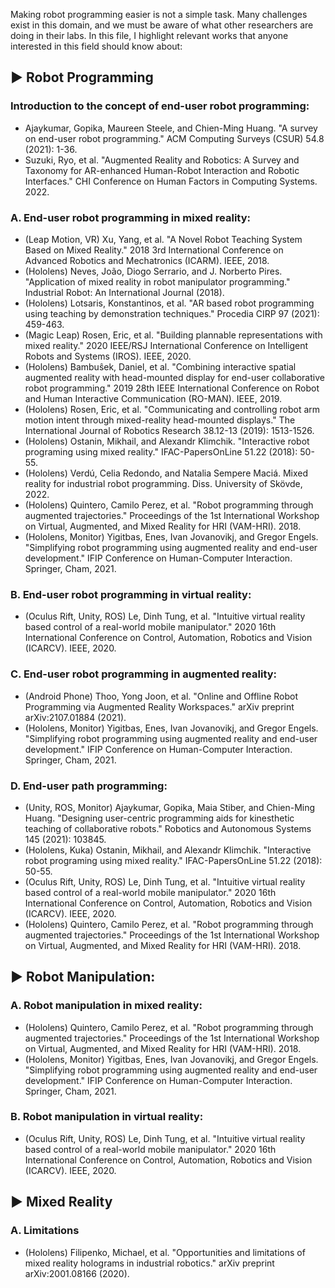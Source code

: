 Making robot programming easier is not a simple task. Many challenges exist in this domain, and we must be aware of what other researchers are doing in their labs.
In this file, I highlight relevant works that anyone interested in this field should know about:

## :arrow_forward: Robot Programming

### Introduction to the concept of end-user robot programming:
- Ajaykumar, Gopika, Maureen Steele, and Chien-Ming Huang. "A survey on end-user robot programming." ACM Computing Surveys (CSUR) 54.8 (2021): 1-36.
- Suzuki, Ryo, et al. "Augmented Reality and Robotics: A Survey and Taxonomy for AR-enhanced Human-Robot Interaction and Robotic Interfaces." CHI Conference on Human Factors in Computing Systems. 2022.

### A. End-user robot programming in mixed reality:
- (Leap Motion, VR) Xu, Yang, et al. "A Novel Robot Teaching System Based on Mixed Reality." 2018 3rd International Conference on Advanced Robotics and Mechatronics (ICARM). IEEE, 2018.
- (Hololens) Neves, João, Diogo Serrario, and J. Norberto Pires. "Application of mixed reality in robot manipulator programming." Industrial Robot: An International Journal (2018).
- (Hololens) Lotsaris, Konstantinos, et al. "AR based robot programming using teaching by demonstration techniques." Procedia CIRP 97 (2021): 459-463.
- (Magic Leap) Rosen, Eric, et al. "Building plannable representations with mixed reality." 2020 IEEE/RSJ International Conference on Intelligent Robots and Systems (IROS). IEEE, 2020.
- (Hololens) Bambuŝek, Daniel, et al. "Combining interactive spatial augmented reality with head-mounted display for end-user collaborative robot programming." 2019 28th IEEE International Conference on Robot and Human Interactive Communication (RO-MAN). IEEE, 2019.
- (Hololens) Rosen, Eric, et al. "Communicating and controlling robot arm motion intent through mixed-reality head-mounted displays." The International Journal of Robotics Research 38.12-13 (2019): 1513-1526.
- (Hololens) Ostanin, Mikhail, and Alexandr Klimchik. "Interactive robot programing using mixed reality." IFAC-PapersOnLine 51.22 (2018): 50-55.
- (Hololens) Verdú, Celia Redondo, and Natalia Sempere Maciá. Mixed reality for industrial robot programming. Diss. University of Skövde, 2022.
- (Hololens) Quintero, Camilo Perez, et al. "Robot programming through augmented trajectories." Proceedings of the 1st International Workshop on Virtual, Augmented, and Mixed Reality for HRI (VAM-HRI). 2018.
- (Hololens, Monitor) Yigitbas, Enes, Ivan Jovanovikj, and Gregor Engels. "Simplifying robot programming using augmented reality and end-user development." IFIP Conference on Human-Computer Interaction. Springer, Cham, 2021.
 
### B. End-user robot programming in virtual reality:
- (Oculus Rift, Unity, ROS) Le, Dinh Tung, et al. "Intuitive virtual reality based control of a real-world mobile manipulator." 2020 16th International Conference on Control, Automation, Robotics and Vision (ICARCV). IEEE, 2020.

### C. End-user robot programming in augmented reality:
- (Android Phone) Thoo, Yong Joon, et al. "Online and Offline Robot Programming via Augmented Reality Workspaces." arXiv preprint arXiv:2107.01884 (2021). 
- (Hololens, Monitor) Yigitbas, Enes, Ivan Jovanovikj, and Gregor Engels. "Simplifying robot programming using augmented reality and end-user development." IFIP Conference on Human-Computer Interaction. Springer, Cham, 2021.

### D. End-user path programming:
- (Unity, ROS, Monitor) Ajaykumar, Gopika, Maia Stiber, and Chien-Ming Huang. "Designing user-centric programming aids for kinesthetic teaching of collaborative robots." Robotics and Autonomous Systems 145 (2021): 103845.
- (Hololens, Kuka) Ostanin, Mikhail, and Alexandr Klimchik. "Interactive robot programing using mixed reality." IFAC-PapersOnLine 51.22 (2018): 50-55.
- (Oculus Rift, Unity, ROS) Le, Dinh Tung, et al. "Intuitive virtual reality based control of a real-world mobile manipulator." 2020 16th International Conference on Control, Automation, Robotics and Vision (ICARCV). IEEE, 2020.
- (Hololens) Quintero, Camilo Perez, et al. "Robot programming through augmented trajectories." Proceedings of the 1st International Workshop on Virtual, Augmented, and Mixed Reality for HRI (VAM-HRI). 2018.

## :arrow_forward: Robot Manipulation:

### A. Robot manipulation in mixed reality:
- (Hololens) Quintero, Camilo Perez, et al. "Robot programming through augmented trajectories." Proceedings of the 1st International Workshop on Virtual, Augmented, and Mixed Reality for HRI (VAM-HRI). 2018.
- (Hololens, Monitor) Yigitbas, Enes, Ivan Jovanovikj, and Gregor Engels. "Simplifying robot programming using augmented reality and end-user development." IFIP Conference on Human-Computer Interaction. Springer, Cham, 2021.

### B. Robot manipulation in virtual reality:
- (Oculus Rift, Unity, ROS) Le, Dinh Tung, et al. "Intuitive virtual reality based control of a real-world mobile manipulator." 2020 16th International Conference on Control, Automation, Robotics and Vision (ICARCV). IEEE, 2020.

## :arrow_forward: Mixed Reality

### A. Limitations
- (Hololens) Filipenko, Michael, et al. "Opportunities and limitations of mixed reality holograms in industrial robotics." arXiv preprint arXiv:2001.08166 (2020).
